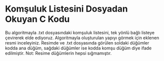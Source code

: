 # Komşuluk Listesini Dosyadan Okuyan C Kodu
Bu algoritmayla .txt dosyasındaki komşuluk listesini, tek yönlü bağlı listeye çevirerek elde ediyoruz. Algoritmayla oluşturulan yapıyı görmek için eklenen resmi inceleyiniz. Resimde ve .txt dosyasında görülen soldaki düğümler kodda ana düğüm, sağdaki düğümler ise kodda komşu düğüm diye ifade edilmiştir. Not: Resime düğümlerin hepsi sığmamıştır.
